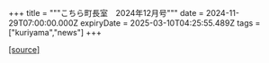 +++
title = """こちら町長室　2024年12月号"""
date = 2024-11-29T07:00:00.000Z
expiryDate = 2025-03-10T04:25:55.489Z
tags = ["kuriyama","news"]
+++


[[source]](https://www.town.kuriyama.hokkaido.jp/site/mayor/30271.html)
